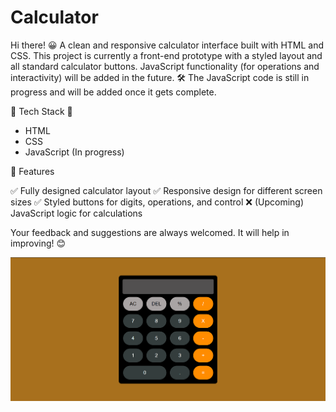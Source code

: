 # Calculator

Hi there! 😀
A clean and responsive calculator interface built with HTML and CSS. This project is currently a front-end prototype with a styled layout and all standard calculator buttons. JavaScript functionality (for operations and interactivity) will be added in the future.
🛠️ The JavaScript code is still in progress and will be added once it gets complete.

🌟 Tech Stack 🌟
- HTML
- CSS
- JavaScript (In progress)

🚀 Features

✅ Fully designed calculator layout
✅ Responsive design for different screen sizes
✅ Styled buttons for digits, operations, and control
❌ (Upcoming) JavaScript logic for calculations

Your feedback and suggestions are always welcomed. It will help in improving! 😊

![Calculator UI](calculator.png)
